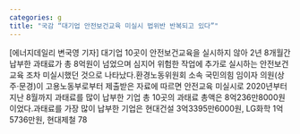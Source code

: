 ```yaml
---
categories: g
title: "국감 “대기업 안전보건교육 미실시 법위반 반복되고 있다”"
---
```

[에너지데일리 변국영 기자] 대기업 10곳이 안전보건교육을 실시하지 않아 2년 8개월간 납부한 과태료가 총 8억원이 넘었으며 심지어 위험한 작업에 추가로 실시하는 안전보건교육 조차 미실시했던 것으로 나타났다.환경노동위원회 소속 국민의힘 임이자 의원(상주·문경)이 고용노동부로부터 제출받은 자료에 따르면 안전교육 미실시로 2020년부터 지난 8월까지 과태료를 많이 납부한 기업 총 10곳의 과태료 총액은 8억236만8000원이었다.과태료를 가장 많이 납부한 기업은 현대건설 3억3395만6000원, LG화학 1억5736만원, 현대제철 78